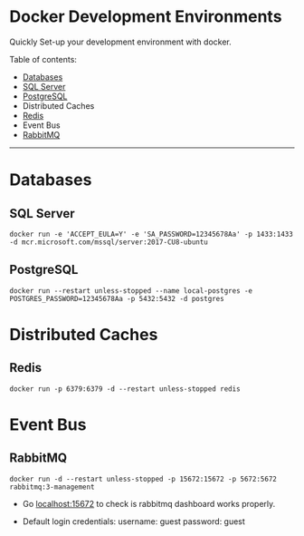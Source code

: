 # Docker Development Environments
Quickly Set-up your development environment with docker.

Table of contents:

- [Databases](#databases)
 - [SQL Server](#sql-server)
 - [PostgreSQL](#postgresql)
- Distributed Caches
 - [Redis](#redis)
- Event Bus
 - [RabbitMQ](#rabbitmq)

---
# Databases

## SQL Server
```shell
docker run -e 'ACCEPT_EULA=Y' -e 'SA_PASSWORD=12345678Aa' -p 1433:1433 -d mcr.microsoft.com/mssql/server:2017-CU8-ubuntu
```

## PostgreSQL
```shell
docker run --restart unless-stopped --name local-postgres -e POSTGRES_PASSWORD=12345678Aa -p 5432:5432 -d postgres
```

# Distributed Caches

## Redis

```shell
docker run -p 6379:6379 -d --restart unless-stopped redis
```

# Event Bus

## RabbitMQ

```shell
docker run -d --restart unless-stopped -p 15672:15672 -p 5672:5672 rabbitmq:3-management
```

 - Go [localhost:15672](http://localhost:15672) to check is rabbitmq dashboard works properly.

- Default login credentials: username: guest password: guest
